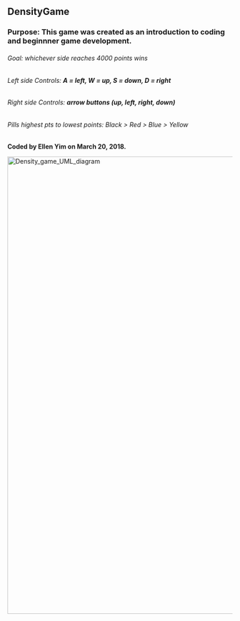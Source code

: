 ## DensityGame

### Purpose: This game was created as an introduction to coding and beginnner game development. 

###### Goal: whichever side reaches 4000 points wins 
###### Left side Controls: **A = left, W = up, S = down, D = right**
###### Right side Controls: **arrow buttons (up, left, right, down)**
###### Pills highest pts to lowest points: Black > Red > Blue > Yellow


**Coded by Ellen Yim on March 20, 2018.**

<img width="1024" alt="Density_game_UML_diagram" src="https://github.com/ellenyim8/DensityGame/assets/69826832/267963d2-87df-4536-a2e8-67528e30e227"> 
